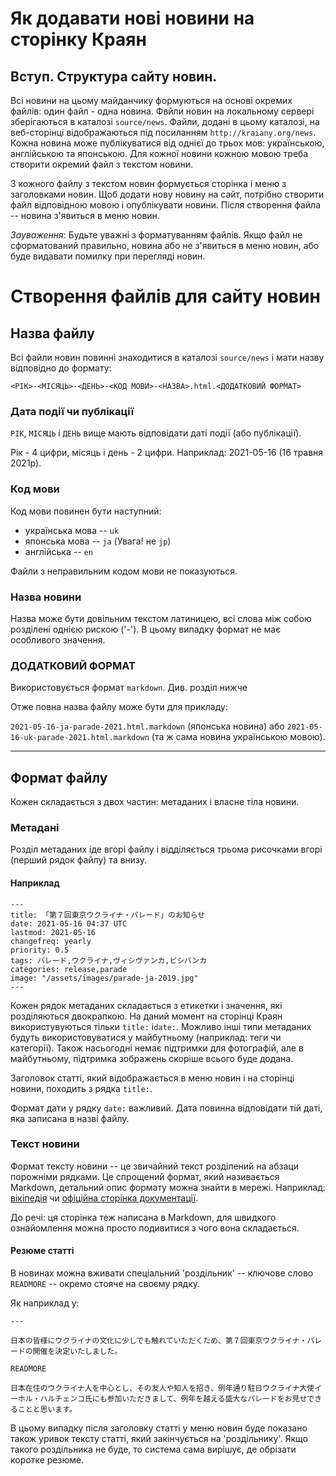 # Як додавати нові новини на сторінку Краян

## Вступ. Структура сайту новин.

Всі новини на цьому майданчику формуються на основі окремих файлів: один
файл - одна новина. Фвйли новин на локальному сервері зберігаються в
каталозі `source/news`.  Файли, додані в цьому каталозі, на веб-сторінці
відображаються під посиланням `http://kraiany.org/news`. Кожна новина
може публікуватися від однієї до трьох мов: українською, англійською та
японською. Для кожної новини кожною мовою треба створити окремий файл з
текстом новини.

З кожного файлу з текстом новин формується сторінка і меню з заголовками
новин.  Щоб додати нову новину на сайт, потрібно створити файл
відповідною мовою і опублікувати новини. Після створення файла -- новина
з'явиться в меню новин.

*Зауваження*: Будьте уважні з форматуванням файлів. Якщо файл не
сформатований правильно, новина або не з'явиться в меню новин, або буде
видавати помилку при перегляді новин.

# Створення файлів для сайту новин

## Назва файлу

Всі файли новин повинні знаходитися в каталозі `source/news` і мати
назву відповідно до формату:

`<РІК>-<МІСЯЦЬ>-<ДЕНЬ>-<КОД МОВИ>-<НАЗВА>.html.<ДОДАТКОВИЙ ФОРМАТ>`

### Дата події чи публікації

`РІК`, `МІСЯЦЬ` і `ДЕНЬ` вище мають відповідати даті події (або публікації).

Рік - 4 цифри, місяць і день - 2 цифри. Наприклад: 2021-05-16 (16 травня
2021р).

### Код мови

Код мови повинен бути наступний:

- українська мова -- `uk`
- японська мова -- `ja` (Увага! не `jp`)
- англійська -- `en`

Файли з неправильним кодом мови не показуються.

### Назва новини

Назва може бути довільним текстом латиницею, всі слова між собою
розділені однією рискою ('-'). В цьому випадку формат не має особливого
значення.

### ДОДАТКОВИЙ ФОРМАТ

Використовується формат `markdown`. Див. розділ нижче

Отже повна назва файлу може бути для прикладу:

`2021-05-16-ja-parade-2021.html.markdown` (японська новина) або
`2021-05-16-uk-parade-2021.html.markdown` (та ж сама новина українською мовою).

---

## Формат файлу

Кожен складається з двох частин: метаданих і власне тіла новини.

### Метадані

Розділ метаданих іде вгорі файлу і відділяється трьома рисочками вгорі
(перший рядок файлу) та внизу.

#### Наприклад

```
---
title: 「第７回東京ウクライナ・パレード」のお知らせ
date: 2021-05-16 04:37 UTC
lastmod: 2021-05-16
changefreq: yearly
priority: 0.5
tags: パレード,ウクライナ,ヴィシヴァンカ,ビシバンカ
categories: release,parade
image: "/assets/images/parade-ja-2019.jpg"
---

```

Кожен рядок метаданих складається з етикетки і значення, які
розділяються двокрапкою. На даний момент на сторінці Краян
використувуються тільки `title:` і`date:`. Можливо інші типи метаданих
будуть використовуватися у майбутньому (наприклад: теги чи
категорії). Також насьогодні немає підтримки для фотографій, але в
майбутньому, підтримка зображень скоріше всього  буде додана.

Заголовок статті, який відображається в меню новин і на сторінці новини,
походить з рядка `title:`.

Формат дати у рядку `date:` важливий. Дата повинна відповідати тій даті,
яка записана в назві файлу.

### Текст новини

Формат тексту новини -- це звичайний текст розділений на абзаци
порожніми рядками. Це спрощений формат, який називається Markdown, детальний опис
формату можна знайти в мережі. Наприклад:
[вікіпедія](https://uk.wikipedia.org/wiki/Markdown) чи [офіційна
сторінка документації](https://www.markdownguide.org/basic-syntax/).

До речі: ця сторінка теж написана в Markdown, для швидкого ознайомлення
можна просто подивитися з чого вона складається.

#### Резюме статті

В новинах можна вживати спеціальний 'роздільник' -- ключове слово
`READMORE` -- окремо стояче на своєму рядку.

Як наприклад у:

```
---

日本の皆様にウクライナの文化に少しでも触れていただくため、第７回東京ウクライナ・パレードの開催を決定いたしました。

READMORE

日本在住のウクライナ人を中心とし、その友人や知人を招き、例年通り駐日ウクライナ大使イーホル・ハルチェンコ氏にも参加いただきまして、例年を越える盛大なパレードをお見せできることと思います。

```

В цьому випадку після заголовку статті у меню новин буде показано також
уривок тексту статті, який закінчується на 'роздільнику'. Якщо такого
роздільника не буде, то система сама вирішує, де обрізати коротке
резюме.
